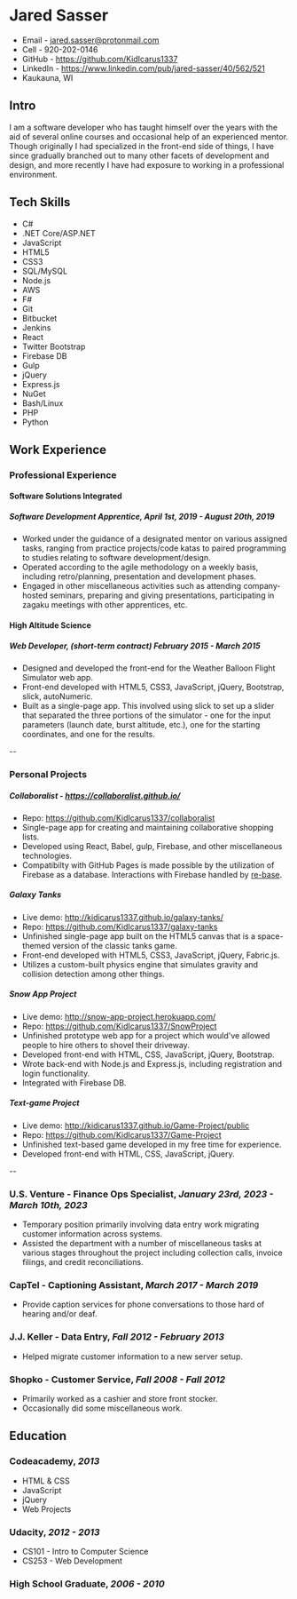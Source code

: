 # Jared Sasser

* Email - jared.sasser@protonmail.com
* Cell - 920-202-0146
* GitHub - <https://github.com/KidIcarus1337>
* LinkedIn - <https://www.linkedin.com/pub/jared-sasser/40/562/521>
* Kaukauna, WI

## Intro

I am a software developer who has taught himself over the years with the aid of several online courses and occasional help of an experienced mentor. Though originally I had specialized in the front-end side of things, I have since gradually branched out to many other facets of development and design, and more recently I have had exposure to working in a professional environment.

## Tech Skills

* C#
* .NET Core/ASP.NET
* JavaScript
* HTML5
* CSS3
* SQL/MySQL
* Node.js
* AWS
* F#
* Git
* Bitbucket
* Jenkins
* React
* Twitter Bootstrap
* Firebase DB
* Gulp
* jQuery
* Express.js
* NuGet
* Bash/Linux
* PHP
* Python

## Work Experience

### Professional Experience

#### Software Solutions Integrated

##### Software Development Apprentice, *April 1st, 2019 - August 20th, 2019*

* Worked under the guidance of a designated mentor on various assigned tasks, ranging from practice projects/code katas to paired programming to studies relating to software development/design.
* Operated according to the agile methodology on a weekly basis, including retro/planning, presentation and development phases.
* Engaged in other miscellaneous activities such as attending company-hosted seminars, preparing and giving presentations, participating in zagaku meetings with other apprentices, etc.

#### High Altitude Science

##### Web Developer, *(short-term contract) February 2015 - March 2015*

* Designed and developed the front-end for the Weather Balloon Flight Simulator web app.
* Front-end developed with HTML5, CSS3, JavaScript, jQuery, Bootstrap, slick, autoNumeric.
* Built as a single-page app. This involved using slick to set up a slider that separated the three portions of the simulator - one for the input parameters (launch date, burst altitude, etc.), one for the starting coordinates, and one for the results.

--

### Personal Projects

##### Collaboralist - <https://collaboralist.github.io/>

* Repo: <https://github.com/KidIcarus1337/collaboralist>
* Single-page app for creating and maintaining collaborative shopping lists.
* Developed using React, Babel, gulp, Firebase, and other miscellaneous technologies.
* Compatibilty with GitHub Pages is made possible by the utilization of Firebase as a database. Interactions with Firebase handled by [re-base](https://github.com/tylermcginnis/re-base).

##### Galaxy Tanks

* Live demo: <http://kidicarus1337.github.io/galaxy-tanks/>
* Repo: <https://github.com/KidIcarus1337/galaxy-tanks>
* Unfinished single-page app built on the HTML5 canvas that is a space-themed version of the classic tanks game.
* Front-end developed with HTML5, CSS3, JavaScript, jQuery, Fabric.js.
* Utilizes a custom-built physics engine that simulates gravity and collision detection among other things.

##### Snow App Project

* Live demo: <http://snow-app-project.herokuapp.com/>
* Repo: <https://github.com/KidIcarus1337/SnowProject>
* Unfinished prototype web app for a project which would've allowed people to hire others to shovel their driveway.
* Developed front-end with HTML, CSS, JavaScript, jQuery, Bootstrap.
* Wrote back-end with Node.js and Express.js, including registration and login functionality.
* Integrated with Firebase DB.

##### Text-game Project

* Live demo: <http://kidicarus1337.github.io/Game-Project/public>
* Repo: <https://github.com/KidIcarus1337/Game-Project>
* Unfinished text-based game developed in my free time for experience.
* Developed front-end with HTML, CSS, JavaScript, jQuery.

--

### U.S. Venture - Finance Ops Specialist, *January 23rd, 2023 - March 10th, 2023*

* Temporary position primarily involving data entry work migrating customer information
across systems.
* Assisted the department with a number of miscellaneous tasks at various stages
throughout the project including collection calls, invoice filings, and credit reconciliations.

### CapTel - Captioning Assistant, *March 2017 - March 2019*

* Provide caption services for phone conversations to those hard of hearing and/or deaf.

### J.J. Keller - Data Entry, *Fall 2012 - February 2013*

* Helped migrate customer information to a new server setup.

### Shopko - Customer Service, *Fall 2008 - Fall 2012*

* Primarily worked as a cashier and store front stocker.
* Occasionally did some miscellaneous work.

## Education

### Codeacademy, *2013*

* HTML & CSS
* JavaScript
* jQuery
* Web Projects

### Udacity, *2012 - 2013*

* CS101 - Intro to Computer Science
* CS253 - Web Development

### High School Graduate, *2006 - 2010*